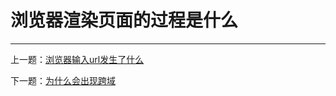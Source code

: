# 浏览器渲染页面的过程是什么



---

上一题：[浏览器输入url发生了什么](https://github.com/tolerance-go/keep-learning/blob/master/output/%E5%89%8D%E7%AB%AF%2Fhttp(s)%2F%E6%B5%8F%E8%A7%88%E5%99%A8%E8%BE%93%E5%85%A5url%E5%8F%91%E7%94%9F%E4%BA%86%E4%BB%80%E4%B9%88.md)

下一题：[为什么会出现跨域](https://github.com/tolerance-go/keep-learning/blob/master/output/%E5%89%8D%E7%AB%AF%2F%E4%BB%A3%E7%90%86%2F%E8%B7%A8%E5%9F%9F%2F%E4%B8%BA%E4%BB%80%E4%B9%88%E4%BC%9A%E5%87%BA%E7%8E%B0%E8%B7%A8%E5%9F%9F.md)